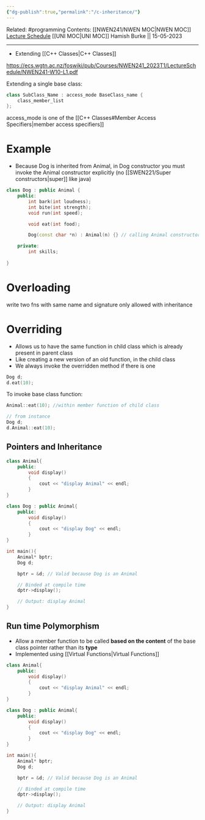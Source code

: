 ```yaml
---
{"dg-publish":true,"permalink":"/c-inheritance/"}
---
```


Related: #programming 
Contents: [[NWEN241/NWEN MOC\|NWEN MOC]]
[Lecture Schedule](https://ecs.wgtn.ac.nz/Courses/NWEN241_2023T1/LectureSchedule)
[[UNI MOC\|UNI MOC]]
Hamish Burke || 15-05-2023
***

- Extending [[C++ Classes\|C++ Classes]]

<https://ecs.wgtn.ac.nz/foswiki/pub/Courses/NWEN241_2023T1/LectureSchedule/NWEN241-W10-L1.pdf>

Extending a single base class:

```C++
class SubClass_Name : access_mode BaseClass_name {
	class_member_list
};
```

access_mode is one of the [[C++ Classes#Member Access Specifiers\|member access specifiers]]

# Example

- Because Dog is inherited from Animal, in Dog constructor you must invoke the Animal constructor explicitly (no [[SWEN221/Super constructors\|super]] like java) 

```C++
class Dog : public Animal {
	public:
		int bark(int loudness);
		int bite(int strength);
		void run(int speed);

		void eat(int food);

		Dog(const char *n) : Animal(n) {} // calling Animal constructor here

	private:
		int skills;
	
}
```

# Overloading

write two fns with same name and signature
only allowed with inheritance

# Overriding

- Allows us to have the same function in child class which is already present in parent class
- Like creating a new version of an old function, in the child class
- We always invoke the overridden method if there is one

```C++
Dog d;
d.eat(10);
```

To invoke base class function:

```C++
Animal::eat(10); //within member function of child class

// from instance
Dog d;
d.Animal::eat(10);
```

## Pointers and Inheritance

```C++
class Animal{
	public:
		void display()
		{
			cout << "display Animal" << endl;
		}
}

class Dog : public Animal{
	public:
		void display()
		{
			cout << "display Dog" << endl;
		}
}

int main(){
	Animal* bptr;
	Dog d;

	bptr = &d; // Valid because Dog is an Animal

	// Binded at compile time
	dptr->display();

	// Output: display Animal
}
```

## Run time Polymorphism

- Allow a member function to be called **based on the content** of the base class pointer rather than its **type**
- Implemented using [[Virtual Functions\|Virtual Functions]]

```C++
class Animal{
	public:
		void display()
		{
			cout << "display Animal" << endl;
		}
}

class Dog : public Animal{
	public:
		void display()
		{
			cout << "display Dog" << endl;
		}
}

int main(){
	Animal* bptr;
	Dog d;

	bptr = &d; // Valid because Dog is an Animal

	// Binded at compile time
	dptr->display();

	// Output: display Animal
}
```